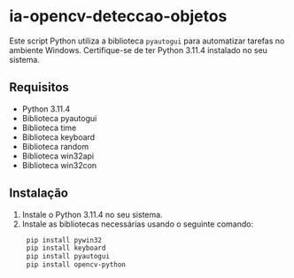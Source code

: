 # ia-opencv-deteccao-objetos

Este script Python utiliza a biblioteca `pyautogui` para automatizar tarefas no ambiente Windows. Certifique-se de ter Python 3.11.4 instalado no seu sistema.

## Requisitos

- Python 3.11.4
- Biblioteca pyautogui
- Biblioteca time
- Biblioteca keyboard
- Biblioteca random
- Biblioteca win32api
- Biblioteca win32con

## Instalação

1. Instale o Python 3.11.4 no seu sistema.
2. Instale as bibliotecas necessárias usando o seguinte comando:
   ```bash
    pip install pywin32
    pip install keyboard
    pip install pyautogui
    pip install opencv-python
   ```
